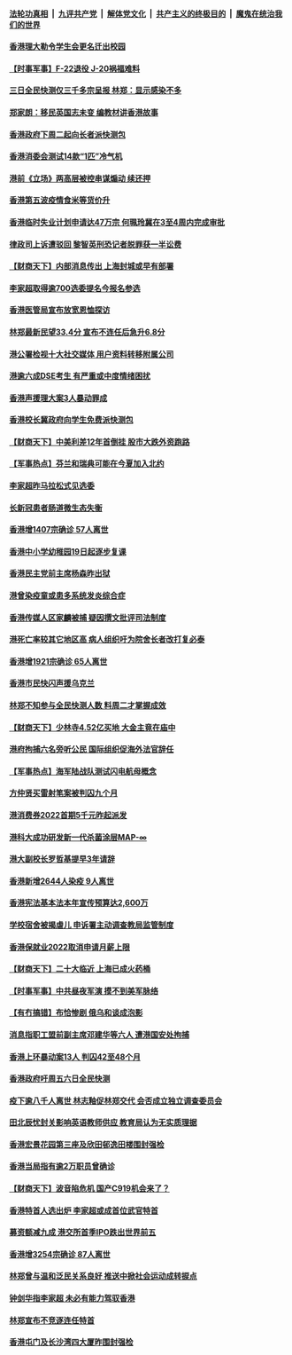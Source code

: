 ####  [法轮功真相](../../../../basic/blob/master/README.md?t=04181931) &nbsp;|&nbsp; [九评共产党](../../../../9ping.md/blob/master/README.md?t=04181931) &nbsp;|&nbsp; [解体党文化](../../../../jtdwh.md/blob/master/README.md?t=04181931)  &nbsp;|&nbsp; [共产主义的终极目的](../../../../gczydzjmd.md/blob/master/README.md?t=04181931) &nbsp;|&nbsp; [魔鬼在统治我们的世界](../../../../mgztzwmdsj.md/blob/master/README.md?t=04181931) 

#### [香港理大勒令学生会更名迁出校园](../pages/nsc415/n13713537.md?t=04181931) 

#### [【时事军事】F-22退役  J-20祸福难料](../pages/nsc415/n13710975.md?t=04181931) 

#### [三日全民快测仅三千多宗呈报 林郑：显示感染不多](../pages/nsc415/n13711145.md?t=04181931) 

#### [郑家朗：移民英国志未变 编教材讲香港故事](../pages/nsc415/n13711068.md?t=04181931) 

#### [香港政府下周二起向长者派快测包](../pages/nsc415/n13711140.md?t=04181931) 

#### [香港消委会测试14款“1匹”冷气机](../pages/nsc415/n13711137.md?t=04181931) 

#### [港前《立场》两高层被控串谋煽动 续还押](../pages/nsc415/n13711123.md?t=04181931) 

#### [香港第五波疫情食米等货价升](../pages/nsc415/n13711091.md?t=04181931) 

#### [香港临时失业计划申请达47万宗 何珮玲冀在3至4周内完成审批](../pages/nsc415/n13711099.md?t=04181931) 

#### [律政司上诉遭驳回 黎智英刑恐记者脱罪获一半讼费](../pages/nsc415/n13711087.md?t=04181931) 

#### [【财商天下】内部消息传出 上海封城或早有部署](../pages/nsc415/n13710971.md?t=04181931) 

#### [李家超取得逾700选委提名今报名参选](../pages/nsc415/n13710315.md?t=04181931) 

#### [香港医管局宣布放宽恩恤探访](../pages/nsc415/n13710303.md?t=04181931) 

#### [林郑最新民望33.4分 宣布不连任后急升6.8分](../pages/nsc415/n13710298.md?t=04181931) 

#### [港公署检视十大社交媒体 用户资料转移附属公司](../pages/nsc415/n13710295.md?t=04181931) 

#### [港逾六成DSE考生 有严重或中度情绪困扰](../pages/nsc415/n13710282.md?t=04181931) 

#### [香港声援理大案3人暴动罪成](../pages/nsc415/n13710276.md?t=04181931) 

#### [香港校长冀政府向学生免费派快测包](../pages/nsc415/n13710247.md?t=04181931) 

#### [【财商天下】中美利差12年首倒挂 股市大跌外资跑路](../pages/nsc415/n13710168.md?t=04181931) 

#### [【军事热点】芬兰和瑞典可能在今夏加入北约](../pages/nsc415/n13709669.md?t=04181931) 

#### [李家超昨马拉松式见选委](../pages/nsc415/n13709542.md?t=04181931) 

#### [长新冠患者肠道微生态失衡](../pages/nsc415/n13709536.md?t=04181931) 

#### [香港增1407宗确诊 57人离世](../pages/nsc415/n13709531.md?t=04181931) 

#### [香港中小学幼稚园19日起逐步复课](../pages/nsc415/n13709525.md?t=04181931) 

#### [香港民主党前主席杨森昨出狱](../pages/nsc415/n13709520.md?t=04181931) 

#### [港曾染疫童或患多系统发炎综合症](../pages/nsc415/n13709504.md?t=04181931) 

#### [香港传媒人区家麟被捕 疑因撰文批评司法制度](../pages/nsc415/n13709361.md?t=04181931) 

#### [港死亡率较其它地区高 病人组织吁为院舍长者改打复必泰](../pages/nsc415/n13708717.md?t=04181931) 

#### [香港增1921宗确诊 65人离世](../pages/nsc415/n13708673.md?t=04181931) 

#### [香港市民快闪声援乌克兰](../pages/nsc415/n13708635.md?t=04181931) 

#### [林郑不知参与全民快测人数 料周二才掌握成效](../pages/nsc415/n13708623.md?t=04181931) 

#### [【财商天下】少林寺4.52亿买地 大金主竟在庙中](../pages/nsc415/n13707350.md?t=04181931) 

#### [港府拘捕六名旁听公民 国际组织促海外法官辞任](../pages/nsc415/n13707054.md?t=04181931) 

#### [【军事热点】海军陆战队测试闪电航母概念](../pages/nsc415/n13702703.md?t=04181931) 

#### [方仲贤买雷射笔案被判囚九个月](../pages/nsc415/n13703434.md?t=04181931) 

#### [港消费券2022首期5千元昨起派发](../pages/nsc415/n13703411.md?t=04181931) 

#### [港科大成功研发新一代杀菌涂层MAP-∞](../pages/nsc415/n13703317.md?t=04181931) 

#### [港大副校长罗哲基提早3年请辞](../pages/nsc415/n13703308.md?t=04181931) 

#### [香港新增2644人染疫 9人离世](../pages/nsc415/n13703294.md?t=04181931) 

#### [香港宪法基本法本年宣传预算达2,600万](../pages/nsc415/n13703267.md?t=04181931) 

#### [学校宿舍被揭虐儿 申诉署主动调查教局监管制度](../pages/nsc415/n13703271.md?t=04181931) 

#### [香港保就业2022取消申请月薪上限](../pages/nsc415/n13703230.md?t=04181931) 

#### [【财商天下】二十大临近 上海已成火药桶](../pages/nsc415/n13702659.md?t=04181931) 

#### [【时事军事】中共昼夜军演 摸不到美军脉络](../pages/nsc415/n13700402.md?t=04181931) 

#### [【有冇搞错】布恰惨剧 俄乌和谈成泡影](../pages/nsc415/n13700356.md?t=04181931) 

#### [消息指职工盟前副主席邓建华等六人 遭港国安处拘捕](../pages/nsc415/n13700862.md?t=04181931) 

#### [香港上环暴动案13人 判囚42至48个月](../pages/nsc415/n13700854.md?t=04181931) 

#### [香港政府吁周五六日全民快测](../pages/nsc415/n13700848.md?t=04181931) 

#### [疫下逾八千人离世 林志釉促林郑交代 会否成立独立调查委员会](../pages/nsc415/n13700821.md?t=04181931) 

#### [田北辰忧封关影响英语教师供应 教育局认为无实质理据](../pages/nsc415/n13700781.md?t=04181931) 

#### [香港宏景花园第三座及欣田邨逸田楼围封强检](../pages/nsc415/n13700727.md?t=04181931) 

#### [香港当局指有逾2万职员曾确诊](../pages/nsc415/n13700670.md?t=04181931) 

#### [【财商天下】波音陷危机 国产C919机会来了？](../pages/nsc415/n13700383.md?t=04181931) 

#### [香港特首人选出炉 李家超或成首位武官特首](../pages/nsc415/n13700296.md?t=04181931) 

#### [募资额减九成 港交所首季IPO跌出世界前五](../pages/nsc415/n13699964.md?t=04181931) 

#### [香港增3254宗确诊 87人离世](../pages/nsc415/n13698163.md?t=04181931) 

#### [林郑曾与温和泛民关系良好 推送中掀社会运动成转捩点](../pages/nsc415/n13698138.md?t=04181931) 

#### [钟剑华指李家超 未必有能力驾驭香港](../pages/nsc415/n13698121.md?t=04181931) 

#### [林郑宣布不竞逐连任特首](../pages/nsc415/n13698095.md?t=04181931) 

#### [香港屯门及长沙湾四大厦昨围封强检](../pages/nsc415/n13698078.md?t=04181931) 

